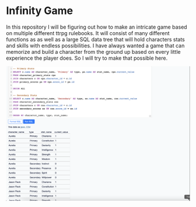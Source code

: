 # Infinity Game

In this repository I will be figuring out how to make an intricate game based on multiple different ttrpg rulebooks. It will consist of many different functions as as well as a large SQL data tree that will hold characters stats and skills with endless possibilities. I have always wanted a game that can memorize and build a character from the ground up based on every little experience the player does. So I will try to make that possible here. 

![Character Stats](images/character_stats.png)
